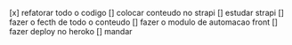 


[x] refatorar todo o codigo
[] colocar conteudo no strapi
[] estudar strapi
[] fazer o fecth de todo o conteudo
[] fazer o modulo de automacao front
[] fazer deploy no heroko 
[] mandar